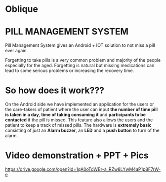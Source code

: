 # Oblique

# PILL MANAGEMENT SYSTEM

Pill Management System gives an Android + IOT solution to not miss a pill ever again.

Forgetting to take pills is a very common problem and majority of the people especially for the aged. Forgetting is natural but missing medications can lead to some serious problems or increasing the recovery time.



# So how does it work???
On the Android side we have implemented an application for the users or the care-takers of  patient where the user can input **the number of time pill is taken in a day**, **time of taking consuming it** and **participants to be contacted** if the pill is missed. This feature also allows the users and the patient to keep a track of missed pills. The hardware is **extremely basic** consisting of just an **Alarm buzzer**, an **LED** and a **push button** to turn of the alarm.

# Video demonstration + PPT + Pics
https://drive.google.com/open?id=1qA0oTdWBr-a_RZw8LYwM4aP1p8F7rW-e

